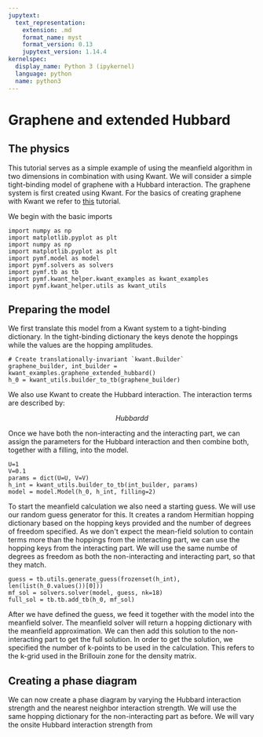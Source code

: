 ```yaml
---
jupytext:
  text_representation:
    extension: .md
    format_name: myst
    format_version: 0.13
    jupytext_version: 1.14.4
kernelspec:
  display_name: Python 3 (ipykernel)
  language: python
  name: python3
---
```


# Graphene and extended Hubbard

## The physics

This tutorial serves as a simple example of using the meanfield algorithm in two dimensions in combination with using Kwant. We will consider a simple tight-binding model of graphene with a Hubbard interaction. The graphene system is first created using Kwant. For the basics of creating graphene with Kwant we refer to [this](https://kwant-project.org/doc/1/tutorial/graphene) tutorial.

We begin with the basic imports

```{code-cell} ipython3
import numpy as np
import matplotlib.pyplot as plt
import numpy as np
import matplotlib.pyplot as plt
import pymf.model as model
import pymf.solvers as solvers
import pymf.tb as tb
import pymf.kwant_helper.kwant_examples as kwant_examples
import pymf.kwant_helper.utils as kwant_utils
```

##  Preparing the model

We first translate this model from a Kwant system to a tight-binding dictionary. In the tight-binding dictionary the keys denote the hoppings while the values are the hopping amplitudes.

```{code-cell} ipython3
# Create translationally-invariant `kwant.Builder`
graphene_builder, int_builder = kwant_examples.graphene_extended_hubbard()
h_0 = kwant_utils.builder_to_tb(graphene_builder)
```

We also use Kwant to create the Hubbard interaction. The interaction terms are  described by:

$$ Hubbardd $$

Once we have both the non-interacting and the interacting part, we can assign the parameters for the Hubbard interaction and then combine both, together with a filling, into the model.

```{code-cell} ipython3
U=1
V=0.1
params = dict(U=U, V=V)
h_int = kwant_utils.builder_to_tb(int_builder, params)
model = model.Model(h_0, h_int, filling=2)
```

To start the meanfield calculation we also need a starting guess. We will use our random guess generator for this. It creates a random Hermitian hopping dictionary based on the hopping keys provided and the number of degrees of freedom specified. As we don't expect the mean-field solution to contain terms more than the hoppings from the interacting part, we can use the hopping keys from the interacting part. We will use the same numbe of degrees as freedom as both the non-interacting and interacting part, so that they match.

```{code-cell} ipython3
guess = tb.utils.generate_guess(frozenset(h_int), len(list(h_0.values())[0]))
mf_sol = solvers.solver(model, guess, nk=18)
full_sol = tb.tb.add_tb(h_0, mf_sol)
```

After we have defined the guess, we feed it together with the model into the meanfield solver. The meanfield solver will return a hopping dictionary with the meanfield approximation. We can then add this solution to the non-interacting part to get the full solution. In order to get the solution, we specified the number of k-points to be used in the calculation. This refers to the k-grid used in the Brillouin zone for the density matrix.

## Creating a phase diagram

We can now create a phase diagram by varying the Hubbard interaction strength and the nearest neighbor interaction strength. We will use the same hopping dictionary for the non-interacting part as before. We will vary the onsite Hubbard interaction strength from
